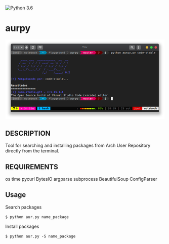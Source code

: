 ![Python 3.6](https://img.shields.io/badge/Python-3.6-blue.svg)
# aurpy

![aurpy in action](https://github.com/oTropicalista/verbose-pineapple/blob/master/image.png)

## DESCRIPTION
Tool for searching and installing packages from Arch User Repository directly from the terminal.

## REQUIREMENTS
os
time
pycurl
BytesIO
argparse
subprocess
BeautifulSoup
ConfigParser

## Usage
Search packages
```
$ python aur.py name_package
```
Install packages
```
$ python aur.py -S name_package
```
